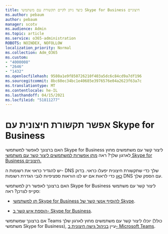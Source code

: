 ```yaml
---
title: כיצד ניתן לקיים תקשורת עם משתמשי Skype for Business חיצוניים
ms.author: pebaum
author: pebaum
manager: scotv
ms.audience: Admin
ms.topic: article
ms.service: o365-administration
ROBOTS: NOINDEX, NOFOLLOW
localization_priority: Normal
ms.collection: Adm_O365
ms.custom:
- "4000008"
- "2646"
- "1432"
ms.openlocfilehash: 9580a1e9f850726210f403a5dc6c84cd9a7df196
ms.sourcegitcommit: 8bc60ec34bc1e40685e3976576e04a2623f63a7c
ms.translationtype: MT
ms.contentlocale: he-IL
ms.lasthandoff: 04/15/2021
ms.locfileid: "51811277"
---
```

# <a name="allow-external-communications-with-skype-for-business"></a>אפשר תקשורת חיצונית עם Skype for Business 

האם ברצונך לאפשר למשתמשי Skype for Business ליצור קשר עם משתמשים מחוץ לארגון שלך? ראה [מתן אפשרות למשתמשים ליצור קשר עם משתמשי Skype for Business חיצוניים.](https://docs.microsoft.com/skypeforbusiness/set-up-skype-for-business-online/allow-users-to-contact-external-skype-for-business-users)

יש להגדיר כראוי את רשומות ה- DNS שלך כדי שתקשורת חיצונית יפעלו כראוי. בדוק [כאן](https://docs.microsoft.com/microsoft-365/admin/get-help-with-domains/set-up-your-domain-host-specific-instructions) כדי לראות אם יש לנו הוראות ספציפיות לגבי הגדרת רשומות DNS עם הספק שלך. 

האם ברצונך לאפשר רק למשתמשי Skype for Business ליצור קשר עם משתמשי סקייפ לצרכן? ראה:

- [תן למשתמשי Skype for Business להוסיף אנשי קשר של Skype](https://docs.microsoft.com/skypeforbusiness/set-up-skype-for-business-online/let-skype-for-business-users-add-skype-contacts). 

- [הוספת איש קשר ב- Skype for Business](https://support.office.com/article/add-a-contact-in-skype-for-business-89338023-2adf-4f5c-90b6-f8b6f72fadd1).


אם ברצונך שמשתמשי Teams יוכלו ליצור קשר עם משתמשים מחוץ לארגון שלך (כולל משתמשי Skype for Business), עיין [בניהול גישה חיצונית ב- Microsoft Teams](https://docs.microsoft.com/microsoftteams/let-your-teams-users-communicate-with-other-people). 